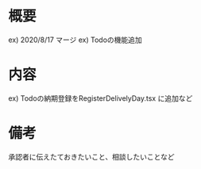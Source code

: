 # 概要
ex) 2020/8/17 マージ
ex) Todoの機能追加

# 内容
ex) Todoの納期登録をRegisterDelivelyDay.tsx に追加など

# 備考
承認者に伝えたておきたいこと、相談したいことなど
